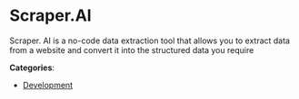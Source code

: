 # Scraper.AI


Scraper. AI is a no-code data extraction tool that allows you to extract data from a website and convert it into the structured data you require



**Categories**:

- [Development](https://github.com/apis-list/apis-list#development)



